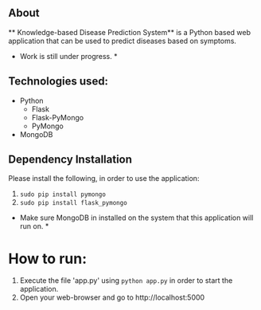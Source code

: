 ## About
** Knowledge-based Disease Prediction System** is a Python based web application that can be used to predict diseases based on symptoms.

* Work is still under progress. *

## Technologies used:
* Python
    * Flask
    * Flask-PyMongo
    * PyMongo
* MongoDB

## Dependency Installation
Please install the following, in order to use the application:
1. `sudo pip install pymongo`
2. `sudo pip install flask_pymongo`

* Make sure MongoDB in installed on the system that this application will run on. *

# How to run:
1) Execute the file 'app.py' using `python app.py` in order to start the application.
2) Open your web-browser and go to http://localhost:5000
